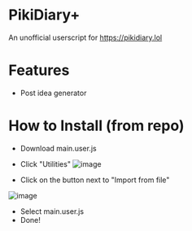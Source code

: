# PikiDiary+
An unofficial userscript for https://pikidiary.lol
# Features
- Post idea generator
# How to Install (from repo)
- Download main.user.js
- Click "Utilities"
![image](https://github.com/user-attachments/assets/a0c3cf2b-7df6-4a82-9e60-c1c2a185ebda)

- Click on the button next to "Import from file"
  
![image](https://github.com/user-attachments/assets/5581bf65-5b4c-4562-8c63-d269996ebc4b)

- Select main.user.js
- Done!
